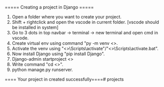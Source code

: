 ===== Creating a project in Django =====

1. Open a folder where you want to create your project.
2. Shift + rightclick and open the vscode in current folder. [vscode should be installed in system]
3. Go to 3 dots in top navbar -> terminal -> new terminal and open cmd in vscode.
4. Create virtual env using command "py -m venv <<name>>.
5. Activate the venv using "<<name>>\Scripts\activate"/"<<name>>\Scripts\activate.bat".
6. Now install Django using "pip install Django".
7. Django-admin startproject <<project name>>
8. Write command "cd <<project name>>".
9. python manage.py runserver.

==== Your project in created successfully====# projects
